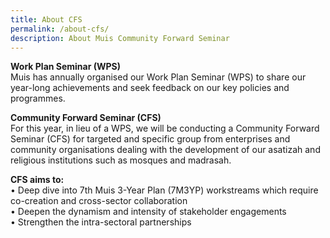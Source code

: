 ```yaml
---
title: About CFS
permalink: /about-cfs/
description: About Muis Community Forward Seminar
---
```

**Work Plan Seminar (WPS)**<br>
Muis has annually organised our Work Plan Seminar (WPS) to share our year-long achievements and seek feedback on our key policies and programmes. <br>

**Community Forward Seminar (CFS)**<br>
For this year, in lieu of a WPS, we will be conducting a Community Forward Seminar (CFS) for targeted and specific group from enterprises and community organisations dealing with the development of our asatizah and religious institutions such as mosques and madrasah.

**CFS aims to:**<br>
• Deep dive into 7th Muis 3-Year Plan (7M3YP) workstreams which require co-creation and cross-sector collaboration<br>
• Deepen the dynamism and intensity of stakeholder engagements<br>
• Strengthen the intra-sectoral partnerships